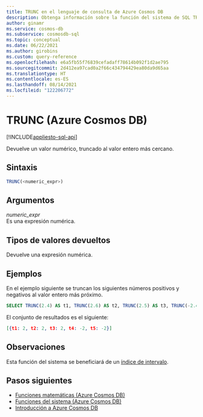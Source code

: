 ```yaml
---
title: TRUNC en el lenguaje de consulta de Azure Cosmos DB
description: Obtenga información sobre la función del sistema de SQL TRUNC en Azure Cosmos DB.
author: ginamr
ms.service: cosmos-db
ms.subservice: cosmosdb-sql
ms.topic: conceptual
ms.date: 06/22/2021
ms.author: girobins
ms.custom: query-reference
ms.openlocfilehash: e6a5fb55f76839cefadaff78614b092f1d2ae795
ms.sourcegitcommit: 2d412ea97cad0a2f66c434794429ea80da9d65aa
ms.translationtype: HT
ms.contentlocale: es-ES
ms.lasthandoff: 08/14/2021
ms.locfileid: "122206772"
---
```

# <a name="trunc-azure-cosmos-db"></a>TRUNC (Azure Cosmos DB)
[!INCLUDE[appliesto-sql-api](../includes/appliesto-sql-api.md)]

 Devuelve un valor numérico, truncado al valor entero más cercano.  
  
## <a name="syntax"></a>Sintaxis
  
```sql
TRUNC(<numeric_expr>)  
```  
  
## <a name="arguments"></a>Argumentos
  
*numeric_expr*  
   Es una expresión numérica.  
  
## <a name="return-types"></a>Tipos de valores devueltos
  
  Devuelve una expresión numérica.  
  
## <a name="examples"></a>Ejemplos
  
  En el ejemplo siguiente se truncan los siguientes números positivos y negativos al valor entero más próximo.  
  
```sql
SELECT TRUNC(2.4) AS t1, TRUNC(2.6) AS t2, TRUNC(2.5) AS t3, TRUNC(-2.4) AS t4, TRUNC(-2.6) AS t5  
```  
  
 El conjunto de resultados es el siguiente:  
  
```json
[{t1: 2, t2: 2, t3: 2, t4: -2, t5: -2}]  
```

## <a name="remarks"></a>Observaciones

Esta función del sistema se beneficiará de un [índice de intervalo](../index-policy.md#includeexclude-strategy).

## <a name="next-steps"></a>Pasos siguientes

- [Funciones matemáticas (Azure Cosmos DB)](sql-query-mathematical-functions.md)
- [Funciones del sistema (Azure Cosmos DB)](sql-query-system-functions.md)
- [Introducción a Azure Cosmos DB](../introduction.md)
